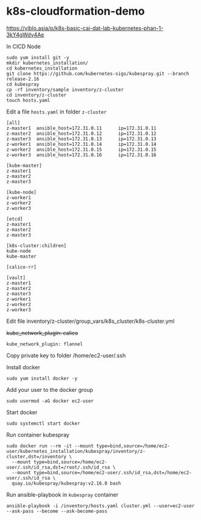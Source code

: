 # k8s-cloudformation-demo

https://viblo.asia/p/k8s-basic-cai-dat-lab-kubernetes-phan-1-3kY4gWdy4Ae

In CICD Node
```
sudo yum install git -y
mkdir kubernetes_installation/
cd kubernetes_installation
git clone https://github.com/kubernetes-sigs/kubespray.git --branch release-2.16
cd kubespray
cp -rf inventory/sample inventory/z-cluster
cd inventory/z-cluster
touch hosts.yaml
```

Edit a file `hosts.yaml` in folder `z-cluster`
```
[all]
z-master1  ansible_host=172.31.0.11      ip=172.31.0.11
z-master2  ansible_host=172.31.0.12      ip=172.31.0.12
z-master3  ansible_host=172.31.0.13      ip=172.31.0.13
z-worker1  ansible_host=172.31.0.14      ip=172.31.0.14
z-worker2  ansible_host=172.31.0.15      ip=172.31.0.15
z-worker3  ansible_host=172.31.0.16      ip=172.31.0.16

[kube-master]
z-master1
z-master2
z-master3

[kube-node]
z-worker1
z-worker2
z-worker3

[etcd]
z-master1
z-master2
z-master3

[k8s-cluster:children]
kube-node
kube-master

[calico-rr]

[vault]
z-master1
z-master2
z-master3
z-worker1
z-worker2
z-worker3
```

Edit file inventory/z-cluster/group_vars/k8s_cluster/k8s-cluster.yml

<strike>kube_network_plugin: calico</strike>
```
kube_network_plugin: flannel
```

Copy private key to folder /home/ec2-user/.ssh

Install docker
```
sudo yum install docker -y
```

Add your user to the docker group
```
sudo usermod -aG docker ec2-user
```

Start docker
```
sudo systemctl start docker
```

Run container kubespray
```
sudo docker run --rm -it --mount type=bind,source=/home/ec2-user/kubernetes_installation/kubespray/inventory/z-cluster,dst=/inventory \
  --mount type=bind,source=/home/ec2-user/.ssh/id_rsa,dst=/root/.ssh/id_rsa \
  --mount type=bind,source=/home/ec2-user/.ssh/id_rsa,dst=/home/ec2-user/.ssh/id_rsa \
  quay.io/kubespray/kubespray:v2.16.0 bash
```

Run ansible-playbook in `kubespray` container
```
ansible-playbook -i /inventory/hosts.yaml cluster.yml --user=ec2-user --ask-pass --become --ask-become-pass
```
